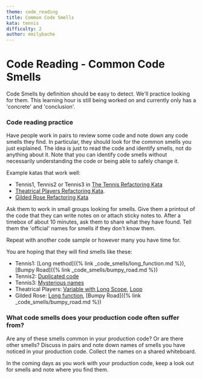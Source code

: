 ```yaml
---
theme: code_reading
title: Common Code Smells
kata: tennis
difficulty: 2
author: emilybache
---
```


# Code Reading - Common Code Smells
Code Smells by definition should be easy to detect. We'll practice looking for them. This learning hour is still being worked on and currently only has a 'concrete' and 'conclusion'.

### Code reading practice
Have people work in pairs to review some code and note down any code smells they find. In particular, they should look for the common smells you just explained. The idea is just to read the code and identify smells, not do anything about it. Note that you can identify code smells without necessarily understanding the code or being able to safely change it.

Example katas that work well:

* Tennis1, Tennis2 or Tennis3 in [The Tennis Refactoring Kata](https://github.com/emilybache/Tennis-Refactoring-Kata)
* [Theatrical Players Refactoring Kata](https://github.com/emilybache/Theatrical-Players-Refactoring-Kata).
* [Gilded Rose Refactoring Kata](https://github.com/emilybache/GildedRose-Refactoring-Kata)

Ask them to work in small groups looking for smells. Give them a printout of the code that they can write notes on or attach sticky notes to. After a timebox of about 10 minutes, ask them to share what they have found. Tell them the 'official' names for smells if they don't know them.

Repeat with another code sample or however many you have time for.

You are hoping that they will find smells like these:

* Tennis1: [Long method]({% link _code_smells/long_function.md %}), [Bumpy Road]({% link _code_smells/bumpy_road.md %})
* Tennis2: [Duplicated code](/code_smells/duplicated_code.html)
* Tennis3: [Mysterious names](/code_smells/mysterious_name.html)
* Theatrical Players: [Variable with Long Scope](/code_smells/variable_with_long_scope.html), [Loop](/code_smells/loop.html)
* Gilded Rose: [Long function](/code_smells/long_function.html), [Bumpy Road]({% link _code_smells/bumpy_road.md %})

### What code smells does your production code often suffer from?
Are any of these smells common in your production code? Or are there other smells? Discuss in pairs and note down names of smells you have noticed in your production code. Collect the names on a shared whiteboard.

In the coming days as you work with your production code, keep a look out for smells and note where you find them. 

